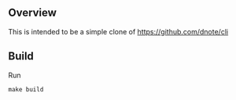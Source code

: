 ## Overview
 
This is intended to be a simple clone of https://github.com/dnote/cli
 

## Build

Run
```
make build
```


